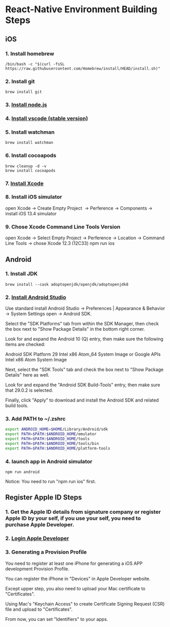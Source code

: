 # React-Native Environment Building Steps
## iOS

### 1. Install homebrew
    /bin/bash -c "$(curl -fsSL https://raw.githubusercontent.com/Homebrew/install/HEAD/install.sh)"

### 2. Install git
    brew install git

### 3. [Install node.js](https://nodejs.org/dist/v14.15.4/node-v14.15.4.pkg)

### 4. [Install vscode (stable version)](https://code.visualstudio.com/docs/?dv=osx)

### 5. Install watchman
    brew install watchman

### 6. Install cocoapods
    brew cleanup -d -v 
    brew install cocoapods 

### 7. [Install Xcode](https://developer.apple.com/services-account/download?path=/Developer_Tools/Xcode_12.3/Xcode_12.3.xip)

### 8. Install iOS simulator
open Xcode -> Create Empty Project  -> Perference -> Components -> install iOS 13.4 simulator

### 9. Chose Xcode Command Line Tools Version
open Xcode -> Select Empty Project -> Perference -> Location -> Command Line Tools -> chose Xcode 12.3 (12C33)
npm run ios


## Android

### 1. Install JDK
    brew install --cask adoptopenjdk/openjdk/adoptopenjdk8

### 2. [Install Android Studio](https://developer.android.com/studio)

Use standard install
Android Studio -> Preferences | Appearance & Behavior → System Settings open → Android SDK.

Select the "SDK Platforms" tab from within the SDK Manager, then check the box next to "Show Package Details" in the bottom right corner. 

Look for and expand the Android 10 (Q) entry, then make sure the following items are checked:

Android SDK Platform 29
Intel x86 Atom_64 System Image or Google APIs Intel x86 Atom System Image

Next, select the "SDK Tools" tab and check the box next to "Show Package Details" here as well.

Look for and expand the "Android SDK Build-Tools" entry, then make sure that 29.0.2 is selected.

Finally, click "Apply" to download and install the Android SDK and related build tools.


### 3. Add PATH to ~/.zshrc

```sh
export ANDROID_HOME=$HOME/Library/Android/sdk
export PATH=$PATH:$ANDROID_HOME/emulator
export PATH=$PATH:$ANDROID_HOME/tools
export PATH=$PATH:$ANDROID_HOME/tools/bin
export PATH=$PATH:$ANDROID_HOME/platform-tools
```

### 4. launch app in Android simulator
    npm run android
Notice: You need to run "npm run ios" first.


## Register Apple ID Steps

### 1. Get the Apple ID details from signature company or register Apple ID by your self, if you use your self, you need to purchase Apple Developer.
### 2. [Login Apple Developer](https://developer.apple.com/account)
### 3. Generating a Provision Profile
You need to register at least one iPhone for generating a iOS APP development Provision Profile.

You can register the iPhone in "Devices" in Apple Developer website.

Except upper step, you also need to upload your Mac certificate to "Certificates".

Using Mac's "Keychain Access" to create Certificate Signing Request (CSR) file and upload to "Certificates".

From now, you can set "Identifiers" to your apps.

